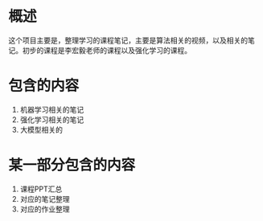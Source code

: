 # 概述
这个项目主要是，整理学习的课程笔记，主要是算法相关的视频，以及相关的笔记。初步的课程是李宏毅老师的课程以及强化学习的课程。
# 包含的内容
1. 机器学习相关的笔记
2. 强化学习相关的笔记
3. 大模型相关的

# 某一部分包含的内容
1. 课程PPT汇总
2. 对应的笔记整理
3. 对应的作业整理